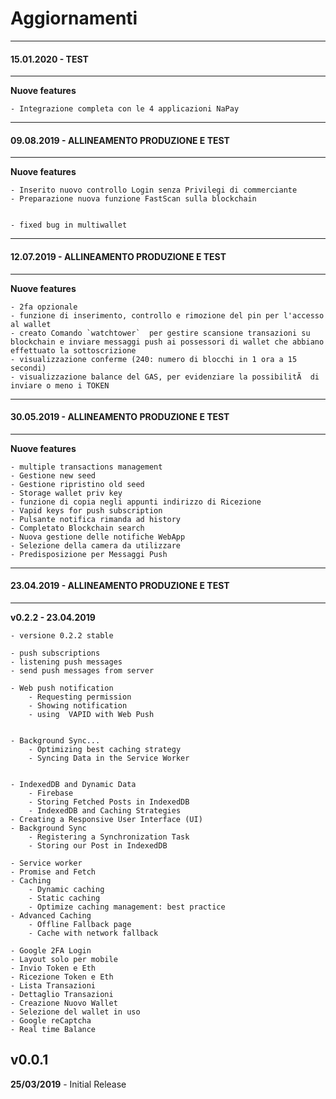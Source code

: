 # Aggiornamenti

------------------------------------------------
#### 15.01.2020 - TEST
------------------------------------------------
**Nuove features**

    - Integrazione completa con le 4 applicazioni NaPay
    

------------------------------------------------
#### 09.08.2019 - ALLINEAMENTO PRODUZIONE E TEST
------------------------------------------------
**Nuove features**

    - Inserito nuovo controllo Login senza Privilegi di commerciante
    - Preparazione nuova funzione FastScan sulla blockchain


    - fixed bug in multiwallet

------------------------------------------------
#### 12.07.2019 - ALLINEAMENTO PRODUZIONE E TEST
------------------------------------------------
**Nuove features**    

    - 2fa opzionale
    - funzione di inserimento, controllo e rimozione del pin per l'accesso al wallet
    - creato Comando `watchtower`  per gestire scansione transazioni su blockchain e inviare messaggi push ai possessori di wallet che abbiano effettuato la sottoscrizione
    - visualizzazione conferme (240: numero di blocchi in 1 ora a 15 secondi)
    - visualizzazione balance del GAS, per evidenziare la possibilitÃ  di inviare o meno i TOKEN

------------------------------------------------
#### 30.05.2019 - ALLINEAMENTO PRODUZIONE E TEST
------------------------------------------------
**Nuove features**        

    - multiple transactions management
    - Gestione new seed
    - Gestione ripristino old seed
    - Storage wallet priv key
    - funzione di copia negli appunti indirizzo di Ricezione
    - Vapid keys for push subscription
    - Pulsante notifica rimanda ad history
    - Completato Blockchain search
    - Nuova gestione delle notifiche WebApp
    - Selezione della camera da utilizzare
    - Predisposizione per Messaggi Push

------------------------------------------------
#### 23.04.2019 - ALLINEAMENTO PRODUZIONE E TEST
------------------------------------------------
**v0.2.2 - 23.04.2019**

    - versione 0.2.2 stable

    - push subscriptions
    - listening push messages
    - send push messages from server

    - Web push notification
        - Requesting permission
        - Showing notification
        - using  VAPID with Web Push


    - Background Sync...
        - Optimizing best caching strategy
        - Syncing Data in the Service Worker


    - IndexedDB and Dynamic Data
        - Firebase
        - Storing Fetched Posts in IndexedDB
        - IndexedDB and Caching Strategies
    - Creating a Responsive User Interface (UI)
    - Background Sync
        - Registering a Synchronization Task
        - Storing our Post in IndexedDB

    - Service worker
    - Promise and Fetch
    - Caching
        - Dynamic caching
        - Static caching
        - Optimize caching management: best practice
    - Advanced Caching
        - Offline Fallback page
        - Cache with network fallback

    - Google 2FA Login
    - Layout solo per mobile
    - Invio Token e Eth
    - Ricezione Token e Eth
    - Lista Transazioni
    - Dettaglio Transazioni
    - Creazione Nuovo Wallet
    - Selezione del wallet in uso
    - Google reCaptcha
    - Real time Balance     


## v0.0.1
**25/03/2019**
    - Initial Release
